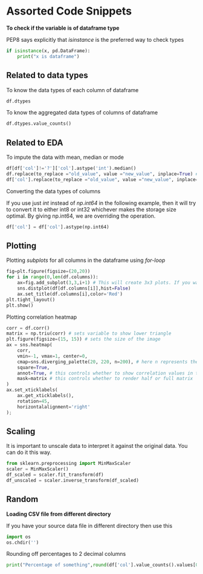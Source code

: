 # Assorted Code Snippets

**To check if the variable is of dataframe type** 

PEP8 says explicitly that _isinstance_ is the preferred way to check types

```python
if isinstance(x, pd.DataFrame):
    print("x is dataframe")
```

## Related to data types

To know the data types of each column of dataframe 
```python
df.dtypes
```

To know the aggregated data types of columns of dataframe 
```python
df.dtypes.value_counts()
```

## Related to EDA

To impute the data with mean, median or mode 

```python
df[df['col']!='?']['col'].astype('int').median()
df.replace(to_replace ="old_value", value ="new_value", inplace=True) # To replace values across the dataframe
df['col'].replace(to_replace ="old_value", value ="new_value", inplace=True) # To replace values only within specific column from a dataframe
```

Converting the data types of columns

If you use just _int_ instead of _np.int64_ in the following example, then it will try to convert it to either int8 or int32 whichever makes the storage size optimal. By giving np.int64, we are overriding the operation.

```python
df['col'] = df['col'].astype(np.int64)
```

## Plotting

Plotting _subplots_ for all columns in the dataframe using _for-loop_

```python
fig=plt.figure(figsize=(20,20))
for i in range(0,len(df.columns)):
    ax=fig.add_subplot(3,3,i+1) # This will create 3x3 plots. If you want more then you can change the rows and columns numbers accordingly
    sns.distplot(df[df.columns[i]],hist=False)
    ax.set_title(df.columns[i],color='Red')
plt.tight_layout()
plt.show()
```

Plotting correlation heatmap

```python
corr = df.corr()
matrix = np.triu(corr) # sets variable to show lower triangle
plt.figure(figsize=(15, 15)) # sets the size of the image
ax = sns.heatmap(
    corr, 
    vmin=-1, vmax=1, center=0,
    cmap=sns.diverging_palette(20, 220, n=200), # here n represents the shades
    square=True,
    annot=True, # this controls whether to show correlation values in the cells
    mask=matrix # this controls whether to render half or full matrix
)
ax.set_xticklabels(
    ax.get_xticklabels(),
    rotation=45,
    horizontalalignment='right'
);
```

## Scaling

It is important to unscale data to interpret it against the original data. You can do it this way.

```python
from sklearn.preprocessing import MinMaxScaler
scaler = MinMaxScaler()
df_scaled = scaler.fit_transform(df)
df_unscaled = scaler.inverse_transform(df_scaled)
```

## Random

**Loading CSV file from different directory**

If you have your source data file in different directory then use this

```python
import os
os.chdir('')
```

Rounding off percentages to 2 decimal columns

```python
print("Percentage of something",round(df['col'].value_counts().values[0]/df['col'].count()*100,2),'%') # values[0] picks the required value from the series
```

